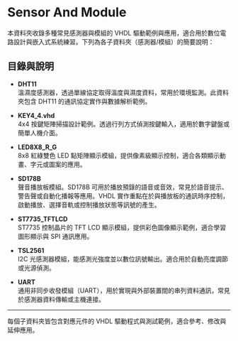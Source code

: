 # Sensor And Module

本資料夾收錄多種常見感測器與模組的 VHDL 驅動範例與應用，適合用於數位電路設計與嵌入式系統練習。下列為各子資料夾（感測器/模組）的簡要說明：

## 目錄與說明

- **DHT11**  
  溫濕度感測器，透過單線協定取得溫度與濕度資料，常用於環境監測。此資料夾包含 DHT11 的通訊協定實作與數據解析範例。

- **KEY4_4.vhd**  
  4x4 按鍵矩陣掃描設計範例。透過行列方式偵測按鍵輸入，適用於數字鍵盤或簡單人機介面。

- **LED8X8_R_G**  
  8x8 紅綠雙色 LED 點矩陣顯示模組，提供像素級顯示控制，適合各類顯示動畫、字元或圖案的應用。

- **SD178B**  
  聲音播放板模組。SD178B 可用於播放預錄的語音或音效，常見於語音提示、警告聲或自動化播報等應用。VHDL 實作重點在於與播放板的通訊時序控制，啟動播放、選擇音軌或控制播放狀態等訊號的產生。

- **ST7735_TFTLCD**  
  ST7735 控制晶片的 TFT LCD 顯示模組，提供彩色圖像顯示範例，適合學習圖形顯示與 SPI 通訊應用。

- **TSL2561**  
  I2C 光感測器模組，能感測光強度並以數位訊號輸出。適合用於自動亮度調節或光源偵測。

- **UART**  
  通用非同步收發模組（UART），用於實現與外部裝置間的串列資料通訊，常見於感測器資料傳輸或主機連接。

---

每個子資料夾皆包含對應元件的 VHDL 驅動程式與測試範例，適合參考、修改與延伸應用。